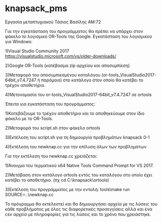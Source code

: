 # knapsack_pms
Εργασία μεταπτυχιακού
Τάσιος Βασίλης ΑΜ:72

Για την εγκατάσταση του προγράμματος θα πρέπει να υπάρχει στον φάκελο το λογισμικό OR-Tools της Google.
Εγκατάσταση του λογισμικού για Windows:

1)Visual Studio Community 2017 https://visualstudio.microsoft.com/vs/older-downloads/

2)Google OR-Tools (κατέβασμα zip αρχείου και αποσυμπίεση)

3)Μεταφορά του αποσυμπιεσμένου καταλόγου (or-tools_VisualStudio2017-64bit_v7.4.7247 ή παρόμοιο) στο κατάλογο στον οποίο θα κατέβει το τρέχον αποθετήριο.

4)Μετονομασία του or-tools_VisualStudio2017-64bit_v7.4.7247 σε ortools

Έπειτα για εγκατάσταση του προγράμματος:

1)Κατεβάζουμε το τρέχον αποθετήριο και το αποθηκεύουμε στον ίδιο φάκελο με το OR-Tools.

2)Μεταφορά του script.sh στον φάκελο ortools

3)Εκτέλεση του script.sh για τη δημιουργία προβλημάτων knapsack 0-1

4)Εκτέλεση του newknap.cc για την επίλυση όλων των προβλημάτων


Για την εκτέλεση του newknap.cc χρειάζεται:

1)Άνοιγμα του τερματικού x64 Native Tools Command Prompt for VS 2017.

2)Μετάβαση στον κατάλογο ortools εντός του καταλόγου στο οποίο έχει κατέβει το αποθετήριο. (πχ cd C:\knapsack\ortools)

3)Εκτέλεση του προγράμματος με την εντολή: tools\make run SOURCE=..\newknap.cc

Το πρόγραμμα θα εκτελεστεί και θα δημιουργήσει αρχεία με τις λύσεις του κάθε προβλήματος με όλες τις διαφορετικές προσεγγίσεις
αλλά και ένα csv αρχείο με πληροφορίες για τις λύσεις και το χρόνο που χρειάστηκε.
